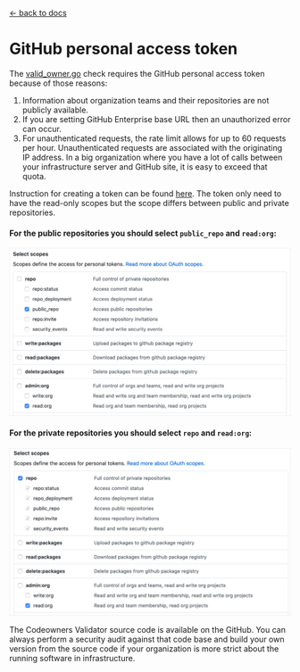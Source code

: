 [← back to docs](./README.md)

# GitHub personal access token

The [valid_owner.go](./../internal/check/valid_owner.go) check requires the GitHub personal access token because of those reasons:

1. Information about organization teams and their repositories are not publicly available.
2. If you are setting GitHub Enterprise base URL then an unauthorized error can occur. 
3. For unauthenticated requests, the rate limit allows for up to 60 requests per hour. Unauthenticated requests are associated with the originating IP address. In a big organization where you have a lot of calls between your infrastructure server and GitHub site, it is easy to exceed that quota. 

Instruction for creating a token can be found [here](https://help.github.com/articles/creating-a-personal-access-token-for-the-command-line/#creating-a-token). The token only need to have the read-only scopes but the scope differs between public and private repositories.

#### For the public repositories you should select `public_repo` and `read:org`:

![token-public.png](./assets/token-public.png) 

#### For the private repositories you should select `repo` and `read:org`:

![token-public.png](./assets/token-private.png) 

The Codeowners Validator source code is available on the GitHub. You can always perform a security audit against that code base and build your own version from the source code if your organization is more strict about the running software in infrastructure.
